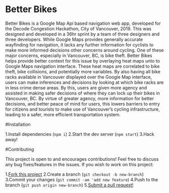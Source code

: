 # Better Bikes

Better Bikes is a Google Map Api based navigation web app, developed for the Decode Congestion Hackathon, City of Vancouver, 2019. This was designed and developed in a 36hr sprint by a team of three designers and three developers.
While Google Maps provides generally accurate wayfinding for navigation, it lacks any further information for cyclists to make more informed decisions other concerns around cycling. One of these major concerns, especially in Vancouver, BC, is bike theft. Better Bikes helps provide better context for this issue by overlaying heat maps unto to Google Maps navigation interface. These heat maps are correlated to bike theft, bike collisions, and potentially more variables. By also having all bike racks available in Vancouver displayed over the Google Map interface, users can make inferences and decisions by looking at which bike racks are in less crime dense areas. By this, users are given more agency and assisted in making safer decisions of where they can lock up their bikes in Vancouver, BC.
By virtue of greater agency, more information for better decisions, and better peace of mind for users, this lowers barriers to entry for citizens and tourists to make use of Vancouver’s cycling infrastructure, leading to a safer, more efficient transportation system.

#Installation

1.Install dependencies (`npm i`)
2.Start the dev server (`npm start`)
3.Hack away!

#Contributing

This project is open to and encourages contributions! Feel free to discuss any bug fixes/features in the issues. If you wish to work on this project:

1.[Fork this project](https://github.com/shwilliam/van-better-biking)
2.Create a branch (`git checkout -b new-branch`)
3.Commit your changes (`git commit -am 'add new feature`)
4.Push to the branch (`git push origin new-branch`)
5.[Submit a pull request!](https://github.com/shwilliam/van-better-biking/pulls)

